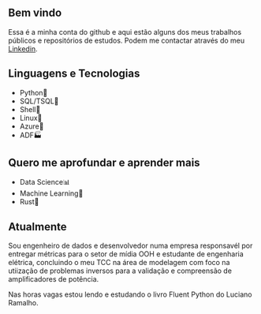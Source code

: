## Bem vindo

Essa é a minha conta do github e aqui estão alguns dos meus trabalhos públicos e repositórios de estudos. Podem me contactar através do meu [Linkedin](https://www.linkedin.com/in/mizerkowski). 

## Linguagens e Tecnologias
- Python🐍
- SQL/TSQL🐬
- Shell🐚
- Linux🐧
- Azure🔷
- ADF🏭

## Quero me aprofundar e aprender mais
- Data Science📊
- Machine Learning🤖
- Rust🦀

## Atualmente
Sou engenheiro de dados e desenvolvedor numa empresa responsavél por entregar métricas para o setor de mídia OOH e
estudante de engenharia elétrica, concluindo o meu TCC na área de modelagem com foco na utiização de problemas inversos
para a validação e compreensão de amplificadores de potência.

Nas horas vagas estou lendo e estudando o livro Fluent Python do Luciano Ramalho.
